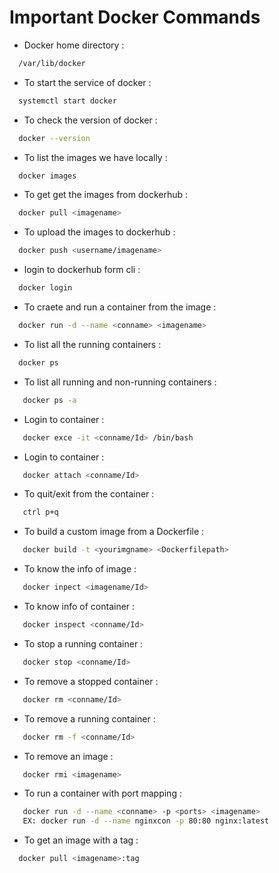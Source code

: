 
# Important Docker Commands





* Docker home directory :
```bash
  /var/lib/docker
```
* To start the service of docker :
```bash
  systemctl start docker
```
* To check the version of docker :
```bash
  docker --version
```
* To list the images we have locally :
```bash
  docker images
```
* To get get the images from dockerhub :
```bash
  docker pull <imagename>
```
* To upload the images to dockerhub :
```bash
  docker push <username/imagename>
```
* login to dockerhub form cli :
```bash
  docker login
```
* To craete and run a container from the image :
```bash
  docker run -d --name <conname> <imagename>
```
* To list all the running containers :
```bash
  docker ps
```
* To list all running and non-running containers :
```bash
   docker ps -a
```
* Login to container :
```bash
   docker exce -it <conname/Id> /bin/bash
```
* Login to container :
```bash
   docker attach <conname/Id>
```
* To quit/exit from the container :
```bash
   ctrl p+q
```
* To build a custom image from a Dockerfile :
```bash
   docker build -t <yourimgname> <Dockerfilepath>
```
* To know the info of image :
```bash
   docker inpect <imagename/Id>
```
* To know info of container :
```bash
   docker inspect <conname/Id>
```
* To stop a running container :
```bash
   docker stop <conname/Id>
```
* To remove a stopped container :
```bash
   docker rm <conname/Id>
```
* To remove a running container :
```bash
   docker rm -f <conname/Id>
```
* To remove an image :
```bash
   docker rmi <imagename>
```
* To run a container with port mapping :
```bash
   docker run -d --name <conname> -p <ports> <imagename>
   EX: docker run -d --name nginxcon -p 80:80 nginx:latest 
```
* To get an image with a tag :
 ```bash
   docker pull <imagename>:tag

```
